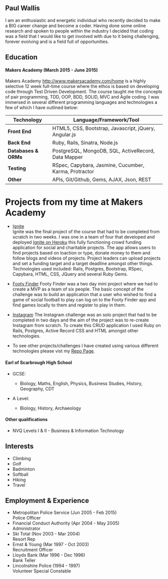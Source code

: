 ## Paul Wallis

I am an enthusiastic and energetic individual who recently decided to make a BIG career change and become a coder.
Having done some online research and spoken to people within the industry I decided that coding was a field that I would like to get involved with due to it being challenging, forever evolving and is a field full of opportunities.

## Education

#### Makers Academy (March 2015 - June 2015)
Makers Academy http://www.makersacademy.com/home is a highly selective 12 week full-time course where the ethos is based on developing code through Test Driven Development.  The course taught me the concepts of pair programming, TDD, OOP, BDD, SOLID, MVC and Agile coding. I was immersed in several different programming languages and technologies a few of which I have outlined below:

Technology | Language/Framework/Tool
-----------|------------------------
**Front End** | HTML5, CSS, Bootstrap, Javascript, jQuery, Angular.js
**Back End** | Ruby, Rails, Sinatra, Node.js
**Databases & ORMs** | PostgreSQL, MongoDB, SQL, ActiveRecord, Data Mapper
**Testing** | RSpec, Capybara, Jasmine, Cucumber, Karma, Protractor
**Other** | APIs, Git/Github, Gems, AJAX, Json, REST

# Projects from my time at Makers Academy

- [Ignite](https://github.com/PaulWallis42/final_project_2)  
  Ignite was the final project of the course that had to be completed from scratch in two weeks.  I was one in a team of four that developed and deployed [Ignite on Heroku](https://igniteit.herokuapp.com) this fully functioning crowd funding application for social and charitable projects.  The app allows users to find projects based on loaction or type, donate money to them and follow blogs and videos of projects.  Project leaders can upload projects and set a funding target and a target deadline amongst other things.  Technologies used included: Rails, Postgres, Bootstrap, RSpec, Capybara, HTML, CSS, JQuery and several Ruby Gems. 

- [Footy Finder](https://github.com/PaulWallis42/footy-finder)
  Footy Finder was a two day mini project where we had to create a MVP as a team of six people.  The basic concept of the challenge was to build an application that a user who wished to find a game of social football to play can log on to the Footy Finder app and find games locally to them and register to play in them.  

- [Instagram](https://github.com/PaulWallis42/instagram-challenge)
  The Instagram challenge was an solo project that had to be completed in two days and the aim of the project was to re-create Instagram from scratch.  To create this CRUD application I used Ruby on Rails, Postgres, Active Record CSS and HTML amongst other technologies.

- To see other projects/challenges I have created using various different technologies please vist my [Repo Page](https://github.com/PaulWallis42?tab=repositories).



#### Earl of Scarbrough High School

- GCSE:
    - Biology, Maths, English, Physics, Business Studies, History, Geography, CDT

- A Level:
    - Biology, History, Archaeology

#### Other qualifications

- NVQ Levels I & II - Business & Information Technology

## Interests

- Climbing
- Golf
- Badminton
- Softball
- Hiking
- Travel

## Employment & Experience

- Metropolitan Police Service (Jun 2005 - Feb 2015)   
 Police Officer
- Financial Conduct Authority (Apr 2004 - May 2005)   
 Administrator
- Ski Total (Nov 2003 - Mar 2004)                   
 Resort Rep
- Ernst & Young (Mar 1997 - Oct 2003)               
 Recruitment Officer
- Lloyds Bank (Mar 1996 - Dec 1996)                 
 Bank Teller
- Lincolnshire Police (1994 - 1997)                 
 Volunteer Special Constable


